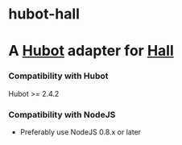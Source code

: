hubot-hall
==========

# A [Hubot](https://github.com/github/hubot) adapter for [Hall](https://hall.com)

### Compatibility with Hubot

Hubot >= 2.4.2

### Compatibility with NodeJS

 * Preferably use NodeJS 0.8.x or later